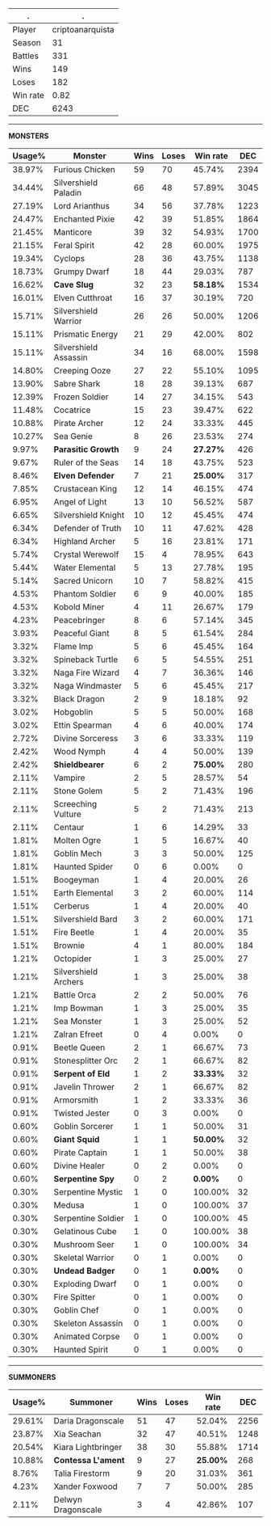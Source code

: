 .|.
|-|-
Player|criptoanarquista
Season|31
Battles|331
Wins|149
Loses|182
Win rate|0.82
DEC|6243

---
**MONSTERS**

Usage%|Monster|Wins|Loses|Win rate|DEC|
-|-|-|-|-|-|
38.97%|Furious Chicken|59|70|45.74%|2394|
34.44%|Silvershield Paladin|66|48|57.89%|3045|
27.19%|Lord Arianthus|34|56|37.78%|1223|
24.47%|Enchanted Pixie|42|39|51.85%|1864|
21.45%|Manticore|39|32|54.93%|1700|
21.15%|Feral Spirit|42|28|60.00%|1975|
19.34%|Cyclops|28|36|43.75%|1138|
18.73%|Grumpy Dwarf|18|44|29.03%|787|
16.62%|**Cave Slug**|32|23|**58.18%**|1534|
16.01%|Elven Cutthroat|16|37|30.19%|720|
15.71%|Silvershield Warrior|26|26|50.00%|1206|
15.11%|Prismatic Energy|21|29|42.00%|802|
15.11%|Silvershield Assassin|34|16|68.00%|1598|
14.80%|Creeping Ooze|27|22|55.10%|1095|
13.90%|Sabre Shark|18|28|39.13%|687|
12.39%|Frozen Soldier|14|27|34.15%|543|
11.48%|Cocatrice|15|23|39.47%|622|
10.88%|Pirate Archer|12|24|33.33%|445|
10.27%|Sea Genie|8|26|23.53%|274|
9.97%|**Parasitic Growth**|9|24|**27.27%**|426|
9.67%|Ruler of the Seas|14|18|43.75%|523|
8.46%|**Elven Defender**|7|21|**25.00%**|317|
7.85%|Crustacean King|12|14|46.15%|474|
6.95%|Angel of Light|13|10|56.52%|587|
6.65%|Silvershield Knight|10|12|45.45%|474|
6.34%|Defender of Truth|10|11|47.62%|428|
6.34%|Highland Archer|5|16|23.81%|171|
5.74%|Crystal Werewolf|15|4|78.95%|643|
5.44%|Water Elemental|5|13|27.78%|195|
5.14%|Sacred Unicorn|10|7|58.82%|415|
4.53%|Phantom Soldier|6|9|40.00%|185|
4.53%|Kobold Miner|4|11|26.67%|179|
4.23%|Peacebringer|8|6|57.14%|345|
3.93%|Peaceful Giant|8|5|61.54%|284|
3.32%|Flame Imp|5|6|45.45%|164|
3.32%|Spineback Turtle|6|5|54.55%|251|
3.32%|Naga Fire Wizard|4|7|36.36%|146|
3.32%|Naga Windmaster|5|6|45.45%|217|
3.32%|Black Dragon|2|9|18.18%|92|
3.02%|Hobgoblin|5|5|50.00%|168|
3.02%|Ettin Spearman|4|6|40.00%|174|
2.72%|Divine Sorceress|3|6|33.33%|119|
2.42%|Wood Nymph|4|4|50.00%|139|
2.42%|**Shieldbearer**|6|2|**75.00%**|280|
2.11%|Vampire|2|5|28.57%|54|
2.11%|Stone Golem|5|2|71.43%|196|
2.11%|Screeching Vulture|5|2|71.43%|213|
2.11%|Centaur|1|6|14.29%|33|
1.81%|Molten Ogre|1|5|16.67%|40|
1.81%|Goblin Mech|3|3|50.00%|125|
1.81%|Haunted Spider|0|6|0.00%|0|
1.51%|Boogeyman|1|4|20.00%|26|
1.51%|Earth Elemental|3|2|60.00%|114|
1.51%|Cerberus|1|4|20.00%|40|
1.51%|Silvershield Bard|3|2|60.00%|171|
1.51%|Fire Beetle|1|4|20.00%|35|
1.51%|Brownie|4|1|80.00%|184|
1.21%|Octopider|1|3|25.00%|27|
1.21%|Silvershield Archers|1|3|25.00%|38|
1.21%|Battle Orca|2|2|50.00%|76|
1.21%|Imp Bowman|1|3|25.00%|35|
1.21%|Sea Monster|1|3|25.00%|52|
1.21%|Zalran Efreet|0|4|0.00%|0|
0.91%|Beetle Queen|2|1|66.67%|73|
0.91%|Stonesplitter Orc|2|1|66.67%|82|
0.91%|**Serpent of Eld**|1|2|**33.33%**|32|
0.91%|Javelin Thrower|2|1|66.67%|82|
0.91%|Armorsmith|1|2|33.33%|36|
0.91%|Twisted Jester|0|3|0.00%|0|
0.60%|Goblin Sorcerer|1|1|50.00%|31|
0.60%|**Giant Squid**|1|1|**50.00%**|32|
0.60%|Pirate Captain|1|1|50.00%|38|
0.60%|Divine Healer|0|2|0.00%|0|
0.60%|**Serpentine Spy**|0|2|**0.00%**|0|
0.30%|Serpentine Mystic|1|0|100.00%|32|
0.30%|Medusa|1|0|100.00%|37|
0.30%|Serpentine Soldier|1|0|100.00%|45|
0.30%|Gelatinous Cube|1|0|100.00%|38|
0.30%|Mushroom Seer|1|0|100.00%|34|
0.30%|Skeletal Warrior|0|1|0.00%|0|
0.30%|**Undead Badger**|0|1|**0.00%**|0|
0.30%|Exploding Dwarf|0|1|0.00%|0|
0.30%|Fire Spitter|0|1|0.00%|0|
0.30%|Goblin Chef|0|1|0.00%|0|
0.30%|Skeleton Assassin|0|1|0.00%|0|
0.30%|Animated Corpse|0|1|0.00%|0|
0.30%|Haunted Spirit|0|1|0.00%|0|

---
**SUMMONERS**

Usage%|Summoner|Wins|Loses|Win rate|DEC|
-|-|-|-|-|-|
29.61%|Daria Dragonscale|51|47|52.04%|2256|
23.87%|Xia Seachan|32|47|40.51%|1248|
20.54%|Kiara Lightbringer|38|30|55.88%|1714|
10.88%|**Contessa L'ament**|9|27|**25.00%**|268|
8.76%|Talia Firestorm|9|20|31.03%|361|
4.23%|Xander Foxwood|7|7|50.00%|285|
2.11%|Delwyn Dragonscale|3|4|42.86%|107|
